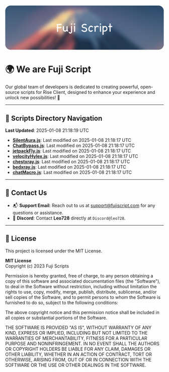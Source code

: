 ![Banner](.github/b.webp)

# 🌍 **We are Fuji Script**

Our global team of developers is dedicated to creating powerful, open-source scripts for Rise Client, designed to enhance your experience and unlock new possibilities! 🌟

---
<!-- SCRIPTS_NAVIGATION_START -->
## 📂 **Scripts Directory Navigation**

**Last Updated**: 2025-01-08 21:18:19 UTC

- **[SilentAura.js](scripts/SilentAura.js)**: Last modified on 2025-01-08 21:18:17 UTC
- **[ChatBypass.js](scripts/ChatBypass.js)**: Last modified on 2025-01-08 21:18:17 UTC
- **[jetpackFly.js](scripts/jetpackFly.js)**: Last modified on 2025-01-08 21:18:17 UTC
- **[velocityHylex.js](scripts/velocityHylex.js)**: Last modified on 2025-01-08 21:18:17 UTC
- **[chestxray.js](scripts/chestxray.js)**: Last modified on 2025-01-08 21:18:17 UTC
- **[bedxray.js](scripts/bedxray.js)**: Last modified on 2025-01-08 21:18:17 UTC
- **[chatMacro.js](scripts/chatMacro.js)**: Last modified on 2025-01-08 21:18:17 UTC

<!-- SCRIPTS_NAVIGATION_END -->

---

## 💬 **Contact Us**  
- 📬 **Support Email**: Reach out to us at [support@fujiscript.com](mailto:support@fujiscript.com) for any questions or assistance.  
- 💬 **Discord**: Contact **Leo728** directly at `Discord@leo728`.

---

## 📜 **License**

This project is licensed under the MIT License.  

**MIT License**  
Copyright (c) 2023 Fuji Scripts  

Permission is hereby granted, free of charge, to any person obtaining a copy of this software and associated documentation files (the "Software"), to deal in the Software without restriction, including without limitation the rights to use, copy, modify, merge, publish, distribute, sublicense, and/or sell copies of the Software, and to permit persons to whom the Software is furnished to do so, subject to the following conditions:  

The above copyright notice and this permission notice shall be included in all copies or substantial portions of the Software.  

THE SOFTWARE IS PROVIDED "AS IS", WITHOUT WARRANTY OF ANY KIND, EXPRESS OR IMPLIED, INCLUDING BUT NOT LIMITED TO THE WARRANTIES OF MERCHANTABILITY, FITNESS FOR A PARTICULAR PURPOSE AND NONINFRINGEMENT. IN NO EVENT SHALL THE AUTHORS OR COPYRIGHT HOLDERS BE LIABLE FOR ANY CLAIM, DAMAGES OR OTHER LIABILITY, WHETHER IN AN ACTION OF CONTRACT, TORT OR OTHERWISE, ARISING FROM, OUT OF OR IN CONNECTION WITH THE SOFTWARE OR THE USE OR OTHER DEALINGS IN THE SOFTWARE.  
